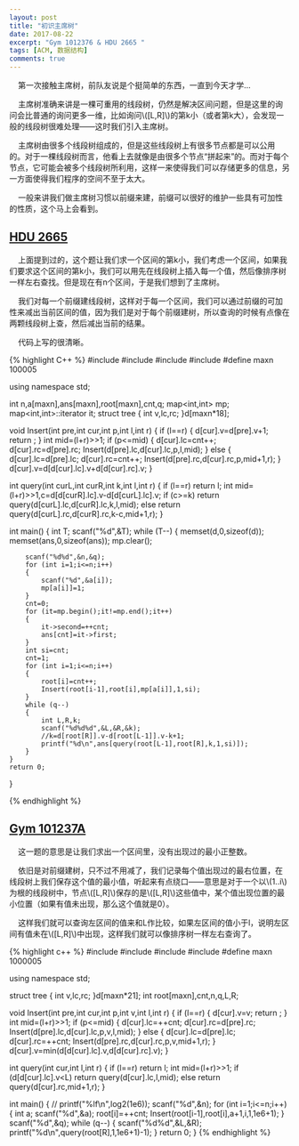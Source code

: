 ```yaml
---
layout: post
title: "初识主席树"
date: 2017-08-22
excerpt: "Gym 1012376 & HDU 2665 "
tags: [ACM, 数据结构]
comments: true
---
```


&#160;&#160;&#160;&#160;第一次接触主席树，前队友说是个挺简单的东西，一直到今天才学...

&#160;&#160;&#160;&#160;主席树准确来讲是一棵可重用的线段树，仍然是解决区间问题，但是这里的询问会比普通的询问更多一维，比如询问\\([L,R]\\)的第k小（或者第k大），会发现一般的线段树很难处理——这时我们引入主席树。

&#160;&#160;&#160;&#160;主席树由很多个线段树组成的，但是这些线段树上有很多节点都是可以公用的。对于一棵线段树而言，他看上去就像是由很多个节点“拼起来”的。而对于每个节点，它可能会被多个线段树所利用，这样一来使得我们可以存储更多的信息，另一方面使得我们程序的空间不至于太大。

&#160;&#160;&#160;&#160;一般来讲我们做主席树习惯以前缀来建，前缀可以很好的维护一些具有可加性的性质，这个马上会看到。

## [HDU 2665](http://acm.hdu.edu.cn/showproblem.php?pid=2665)

&#160;&#160;&#160;&#160;上面提到过的，这个题让我们求一个区间的第k小，我们考虑一个区间，如果我们要求这个区间的第k小，我们可以用先在线段树上插入每一个值，然后像排序树一样左右查找。但是现在有n个区间，于是我们想到了主席树。

&#160;&#160;&#160;&#160;我们对每一个前缀建线段树，这样对于每一个区间，我们可以通过前缀的可加性来减出当前区间的值，因为我们是对于每个前缀建树，所以查询的时候有点像在两颗线段树上查，然后减出当前的结果。

&#160;&#160;&#160;&#160;代码上写的很清晰。

{% highlight C++ %}
#include <iostream>
#include <cstring>
#include <cstdio>
#include <map>
#define maxn 100005

using namespace std;

int n,a[maxn],ans[maxn],root[maxn],cnt,q;
map<int,int> mp;
map<int,int>::iterator it;
struct tree
{
    int v,lc,rc;
}d[maxn*18];

void Insert(int pre,int cur,int p,int l,int r)
{
    if (l==r)
    {
        d[cur].v=d[pre].v+1;
        return ;
    }
    int mid=(l+r)>>1;
    if (p<=mid)
    {
        d[cur].lc=cnt++;
        d[cur].rc=d[pre].rc;
        Insert(d[pre].lc,d[cur].lc,p,l,mid);
    }
    else
    {
        d[cur].lc=d[pre].lc;
        d[cur].rc=cnt++;
        Insert(d[pre].rc,d[cur].rc,p,mid+1,r);
    }
    d[cur].v=d[d[cur].lc].v+d[d[cur].rc].v;
}

int query(int curL,int curR,int k,int l,int r)
{
    if (l==r) return l;
    int mid=(l+r)>>1,c=d[d[curR].lc].v-d[d[curL].lc].v;
    if (c>=k) return query(d[curL].lc,d[curR].lc,k,l,mid);
    else return query(d[curL].rc,d[curR].rc,k-c,mid+1,r);
}

int main()
{
    int T;
    scanf("%d",&T);
    while (T--)
    {
        memset(d,0,sizeof(d));
        memset(ans,0,sizeof(ans));
        mp.clear();

        scanf("%d%d",&n,&q);
        for (int i=1;i<=n;i++)
        {
            scanf("%d",&a[i]);
            mp[a[i]]=1;
        }
        cnt=0;
        for (it=mp.begin();it!=mp.end();it++)
        {
            it->second=++cnt;
            ans[cnt]=it->first;
        }
        int si=cnt;
        cnt=1;
        for (int i=1;i<=n;i++)
        {
            root[i]=cnt++;
            Insert(root[i-1],root[i],mp[a[i]],1,si);
        }
        while (q--)
        {
            int L,R,k;
            scanf("%d%d%d",&L,&R,&k);
            //k=d[root[R]].v-d[root[L-1]].v-k+1;
            printf("%d\n",ans[query(root[L-1],root[R],k,1,si)]);
        }
    }
    return 0;
}

{% endhighlight %}

## [Gym 101237A](https://cn.vjudge.net/contest/169822#problem/A)

&#160;&#160;&#160;&#160;这一题的意思是让我们求出一个区间里，没有出现过的最小正整数。

&#160;&#160;&#160;&#160;依旧是对前缀建树，只不过不用减了，我们记录每个值出现过的最右位置，在线段树上我们保存这个值的最小值，听起来有点绕口——意思是对于一个以\\(1..i\\)为根的线段树中，节点\\([L,R]\\)保存的是\\([L,R]\\)这些值中，某个值出现位置的最小位置（如果有值未出现，那么这个值就是0）。

&#160;&#160;&#160;&#160;这样我们就可以查询左区间的值来和L作比较，如果左区间的值小于l，说明左区间有值未在\\([L,R]\\)中出现，这样我们就可以像排序树一样左右查询了。

{% highlight c++ %}
#include <iostream>
#include <cstring>
#include <cstdio>
#include <cmath>
#define maxn 1000005

using namespace std;

struct tree
{
    int v,lc,rc;
}d[maxn*21];
int root[maxn],cnt,n,q,L,R;

void Insert(int pre,int cur,int p,int v,int l,int r)
{
    if (l==r)
    {
        d[cur].v=v;
        return ;
    }
    int mid=(l+r)>>1;
    if (p<=mid)
    {
        d[cur].lc=++cnt;
        d[cur].rc=d[pre].rc;
        Insert(d[pre].lc,d[cur].lc,p,v,l,mid);
    }
    else
    {
        d[cur].lc=d[pre].lc;
        d[cur].rc=++cnt;
        Insert(d[pre].rc,d[cur].rc,p,v,mid+1,r);
    }
    d[cur].v=min(d[d[cur].lc].v,d[d[cur].rc].v);
}

int query(int cur,int l,int r)
{
    if (l==r) return l;
    int mid=(l+r)>>1;
    if (d[d[cur].lc].v<L) return query(d[cur].lc,l,mid);
    else return query(d[cur].rc,mid+1,r);
}

int main()
{
   // printf("%lf\n",log2(1e6));
    scanf("%d",&n);
    for (int i=1;i<=n;i++)
    {
        int a;
        scanf("%d",&a);
        root[i]=++cnt;
        Insert(root[i-1],root[i],a+1,i,1,1e6+1);
    }
    scanf("%d",&q);
    while (q--)
    {
        scanf("%d%d",&L,&R);
        printf("%d\n",query(root[R],1,1e6+1)-1);
    }
    return 0;
}
{% endhighlight %}